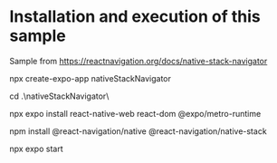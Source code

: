 # Installation and execution of this sample

Sample from https://reactnavigation.org/docs/native-stack-navigator


npx create-expo-app nativeStackNavigator

cd .\nativeStackNavigator\

npx expo install react-native-web react-dom @expo/metro-runtime

npm install @react-navigation/native @react-navigation/native-stack

npx expo start
